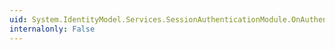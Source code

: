 ```yaml
---
uid: System.IdentityModel.Services.SessionAuthenticationModule.OnAuthenticateRequest(System.Object,System.EventArgs)
internalonly: False
---
```


